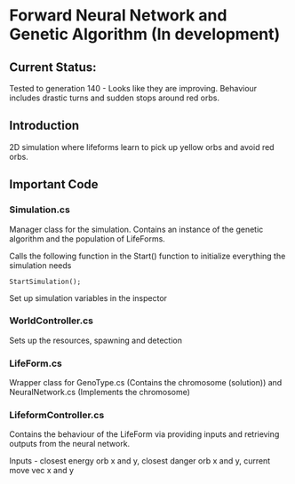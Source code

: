 # Forward Neural Network and Genetic Algorithm (In development)

## Current Status: 

Tested to generation 140 - Looks like they are improving. Behaviour includes drastic turns and sudden stops around red orbs. 

## Introduction

2D simulation where lifeforms learn to pick up yellow orbs and avoid red orbs.

## Important Code

### Simulation.cs

Manager class for the simulation. Contains an instance of the genetic algorithm and the population of LifeForms.

Calls the following function in the Start() function to initialize everything the simulation needs
```
StartSimulation();

```
Set up simulation variables in the inspector


### WorldController.cs

Sets up the resources, spawning and detection

### LifeForm.cs

Wrapper class for GenoType.cs (Contains the chromosome (solution)) and NeuralNetwork.cs (Implements the chromosome)

### LifeformController.cs

Contains the behaviour of the LifeForm via providing inputs and retrieving outputs from the neural network. 

Inputs - closest energy orb x and y, closest danger orb x and y, current move vec x and y 
